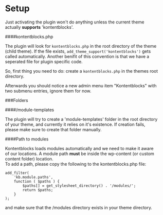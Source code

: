 # Setup

Just activating the plugin won't do anything unless the current theme actually **supports** 'kontentblocks'.

####kontentblocks.php

The plugin will look for `kontentblocks.php` in the root directory of the theme (child theme). If the file exists, `add_theme_support('kontentblocks')` gets called automatically. Another benifit of this convention is that we have a seperated file for plugin specific code.

So, first thing you need to do: create a `kontentblocks.php` in the themes root directory.

Afterwards you should notice a new admin menu item "Kontentblocks" with two submenu entries, ignore them for now.

###Folders

####/module-templates

The plugin will try to create a 'module-templates' folder in the root directory of your theme, and currently it relies on it's existence. If creation fails, please make sure to create that folder manually.

####Path to modules

Kontentblocks loads modules automatically and we need to make it aware of our locations.
A module path **must** be inside the wp-content (or custom content folder) location.  
To add a path, please copy the following to the kontentblocks.php file:

    add_filter(
        'kb.module.paths',
        function ( $paths ) {
            $paths[] = get_stylesheet_directory() . '/modules/';
            return $paths;
        }
    );
    
and make sure that the /modules directory exists in your theme directory.











